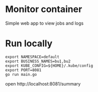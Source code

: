 # Monitor container
Simple web app to view jobs and logs 

# Run locally
```
export NAMESPACE=default
export BUSINESS_NAMES=bu1,bu2
export KUBE_CONFIG=${HOME}/.kube/config
export PORT=8081
go run main.go
```
open http://localhost:8081/summary